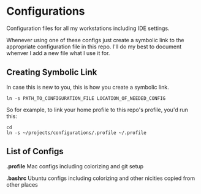 Configurations
==============

Configuration files for all my workstations including IDE settings.

Whenever using one of these configs just create a symbolic link to the appropriate
configuration file in this repo. I'll do my best to document whenver I add
a new file what I use it for.

## Creating Symbolic Link
In case this is new to you, this is how you create a symbolic link.

    ln -s PATH_TO_CONFIGURATION_FILE LOCATION_OF_NEEDED_CONFIG

So for example, to link your home profile to this repo's profile, you'd run this:

    cd
    ln -s ~/projects/configurations/.profile ~/.profile

## List of Configs

**.profile** Mac configs including colorizing and git setup

**.bashrc** Ubuntu configs including colorizing and other nicities copied from other places
